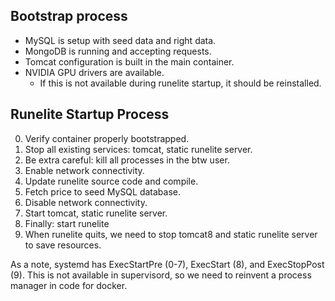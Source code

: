 ## Bootstrap process

- MySQL is setup with seed data and right data.
- MongoDB is running and accepting requests.
- Tomcat configuration is built in the main container.
- NVIDIA GPU drivers are available.
  - If this is not available during runelite startup, it should be reinstalled.

## Runelite Startup Process

0. Verify container properly bootstrapped.
1. Stop all existing services: tomcat, static runelite server.
2. Be extra careful: kill all processes in the btw user.
3. Enable network connectivity.
4. Update runelite source code and compile.
5. Fetch price to seed MySQL database.
6. Disable network connectivity.
7. Start tomcat, static runelite server.
8. Finally: start runelite
9. When runelite quits, we need to stop tomcat8 and static runelite server to
   save resources.

As a note, systemd has ExecStartPre (0-7), ExecStart (8), and ExecStopPost (9).
This is not available in supervisord, so we need to reinvent a process manager
in code for docker.

